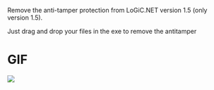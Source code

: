 Remove the anti-tamper protection from LoGiC.NET version 1.5 (only version 1.5).

Just drag and drop your files in the exe to remove the antitamper

# GIF

![](https://github.com/BillRPT/Anti-Tamper-Killer-LoGiC.NET-1.5/blob/main/video.gif)
